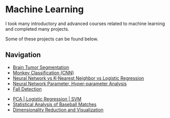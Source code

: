 # Machine Learning

I took many introductory and advanced courses related to machine learning and completed many projects.

Some of these projects can be found below.

## Navigation
- [Brain Tumor Segmentation](/machine-learning/brain-tumor-segmentation)
- [Monkey Classification (CNN)](/machine-learning/monkey-classification)
- [Neural Network vs K-Nearest Neighbor vs Logistic Regression](/machine-learning/diabetes-survey)
- [Neural Network Parameter, Hyper-parameter Analysis](/machine-learning/NN-parameter-analysis)
- [Fall Detection](/machine-learning/fall-detection)

* [PCA | Logistic Regression | SVM](/machine-learning/PCA-LR-SVM)
* [Statistical Analysis of Baseball Matches](/machine-learning/statistical-analysis)
* [Dimensionality Reduction and Visualization](/machine-learning/dim-red-and-vis)
